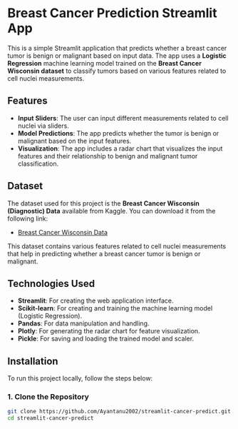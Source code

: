 # Breast Cancer Prediction Streamlit App

This is a simple Streamlit application that predicts whether a breast cancer tumor is benign or malignant based on input data. The app uses a **Logistic Regression** machine learning model trained on the **Breast Cancer Wisconsin dataset** to classify tumors based on various features related to cell nuclei measurements.

## Features

- **Input Sliders**: The user can input different measurements related to cell nuclei via sliders.
- **Model Predictions**: The app predicts whether the tumor is benign or malignant based on the input features.
- **Visualization**: The app includes a radar chart that visualizes the input features and their relationship to benign and malignant tumor classification.

## Dataset

The dataset used for this project is the **Breast Cancer Wisconsin (Diagnostic) Data** available from Kaggle. You can download it from the following link:

- [Breast Cancer Wisconsin Data](https://www.kaggle.com/datasets/uciml/breast-cancer-wisconsin-data)

This dataset contains various features related to cell nuclei measurements that help in predicting whether a breast cancer tumor is benign or malignant.

## Technologies Used

- **Streamlit**: For creating the web application interface.
- **Scikit-learn**: For creating and training the machine learning model (Logistic Regression).
- **Pandas**: For data manipulation and handling.
- **Plotly**: For generating the radar chart for feature visualization.
- **Pickle**: For saving and loading the trained model and scaler.

## Installation

To run this project locally, follow the steps below:

### 1. Clone the Repository

```bash
git clone https://github.com/Ayantanu2002/streamlit-cancer-predict.git
cd streamlit-cancer-predict
